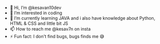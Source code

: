 - 👋 Hi, I’m @kesavan10dev
- 👀 I’m interested in coding 
- 🌱 I’m currently learning JAVA and i also have knowledge about Python, HTML & CSS and little bit JS
- 📫 How to reach me @kesav7n on insta
- ⚡ Fun fact: I don't find bugs, bugs finds me 😅

<!---
kesavan10dev/kesavan10dev is a ✨ special ✨ repository because its `README.md` (this file) appears on your GitHub profile.
You can click the Preview link to take a look at your changes.
--->
